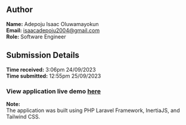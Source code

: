 ## Author

**Name:** Adepoju Isaac Oluwamayokun <br>
**Email:** isaacadepoju2004@gmail.com <br>
**Role:** Software Engineer

## Submission Details

**Time received:** 3:06pm 24/09/2023 <br>
**Time submitted:** 12:55pm 25/09/2023 <br>

### View application live demo [here](https://bincomephptestapplication.aiotouchsoftwares.com/)

**Note:** <br>
The application was built using PHP Laravel Framework, InertiaJS, and Tailwind CSS.
